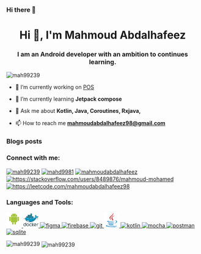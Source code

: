 ### Hi there 👋

<h1 align="center">Hi 👋, I'm Mahmoud Abdalhafeez</h1>
<h3 align="center">I am an Android developer with an ambition to continues learning.</h3>

<p align="left"> <img src="https://komarev.com/ghpvc/?username=mah99239&label=Profile%20views&color=0e75b6&style=flat" alt="mah99239" /> </p>

- 🔭 I’m currently working on [POS](https://github.com/mah99239/POS)

- 🌱 I’m currently learning **Jetpack compose**

- 💬 Ask me about **Kotlin, Java, Coroutines, Rxjava,**

- 📫 How to reach me **mahmoudabdalhafeez98@gmail.com**

### Blogs posts
<!-- BLOG-POST-LIST:START -->
<!-- BLOG-POST-LIST:END -->

<h3 align="left">Connect with me:</h3>
<p align="left">
<a href="https://dev.to/mah99239" target="blank"><img align="center" src="https://raw.githubusercontent.com/rahuldkjain/github-profile-readme-generator/master/src/images/icons/Social/devto.svg" alt="mah99239" height="30" width="40" /></a>
<a href="https://twitter.com/mahd9981" target="blank"><img align="center" src="https://raw.githubusercontent.com/rahuldkjain/github-profile-readme-generator/master/src/images/icons/Social/twitter.svg" alt="mahd9981" height="30" width="40" /></a>
<a href="https://linkedin.com/in/mahmoudabdalhafeez" target="blank"><img align="center" src="https://raw.githubusercontent.com/rahuldkjain/github-profile-readme-generator/master/src/images/icons/Social/linked-in-alt.svg" alt="mahmoudabdalhafeez" height="30" width="40" /></a>
<a href="https://stackoverflow.com/users/https://stackoverflow.com/users/8489876/mahmoud-mohamed" target="blank"><img align="center" src="https://raw.githubusercontent.com/rahuldkjain/github-profile-readme-generator/master/src/images/icons/Social/stack-overflow.svg" alt="https://stackoverflow.com/users/8489876/mahmoud-mohamed" height="30" width="40" /></a>
<a href="https://www.leetcode.com/https://leetcode.com/mahmoudabdalhafeez98" target="blank"><img align="center" src="https://raw.githubusercontent.com/rahuldkjain/github-profile-readme-generator/master/src/images/icons/Social/leet-code.svg" alt="https://leetcode.com/mahmoudabdalhafeez98" height="30" width="40" /></a>
</p>

<h3 align="left">Languages and Tools:</h3>
<p align="left"> <a href="https://developer.android.com" target="_blank" rel="noreferrer"> <img src="https://raw.githubusercontent.com/devicons/devicon/master/icons/android/android-original-wordmark.svg" alt="android" width="40" height="40"/> </a> <a href="https://www.docker.com/" target="_blank" rel="noreferrer"> <img src="https://raw.githubusercontent.com/devicons/devicon/master/icons/docker/docker-original-wordmark.svg" alt="docker" width="40" height="40"/> </a> <a href="https://www.figma.com/" target="_blank" rel="noreferrer"> <img src="https://www.vectorlogo.zone/logos/figma/figma-icon.svg" alt="figma" width="40" height="40"/> </a> <a href="https://firebase.google.com/" target="_blank" rel="noreferrer"> <img src="https://www.vectorlogo.zone/logos/firebase/firebase-icon.svg" alt="firebase" width="40" height="40"/> </a> <a href="https://git-scm.com/" target="_blank" rel="noreferrer"> <img src="https://www.vectorlogo.zone/logos/git-scm/git-scm-icon.svg" alt="git" width="40" height="40"/> </a> <a href="https://www.java.com" target="_blank" rel="noreferrer"> <img src="https://raw.githubusercontent.com/devicons/devicon/master/icons/java/java-original.svg" alt="java" width="40" height="40"/> </a> <a href="https://kotlinlang.org" target="_blank" rel="noreferrer"> <img src="https://www.vectorlogo.zone/logos/kotlinlang/kotlinlang-icon.svg" alt="kotlin" width="40" height="40"/> </a> <a href="https://mochajs.org" target="_blank" rel="noreferrer"> <img src="https://www.vectorlogo.zone/logos/mochajs/mochajs-icon.svg" alt="mocha" width="40" height="40"/> </a> <a href="https://postman.com" target="_blank" rel="noreferrer"> <img src="https://www.vectorlogo.zone/logos/getpostman/getpostman-icon.svg" alt="postman" width="40" height="40"/> </a> <a href="https://www.sqlite.org/" target="_blank" rel="noreferrer"> <img src="https://www.vectorlogo.zone/logos/sqlite/sqlite-icon.svg" alt="sqlite" width="40" height="40"/> </a> </p>

<p><img align="left" src="https://github-readme-stats.vercel.app/api/top-langs?username=mah99239&show_icons=true&locale=en&layout=compact" alt="mah99239" /></p>

<p>&nbsp;<img align="center" src="https://github-readme-stats.vercel.app/api?username=mah99239&show_icons=true&locale=en" alt="mah99239" /></p>
